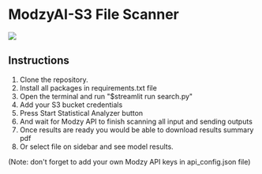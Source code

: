# ModzyAI-S3 File Scanner
![](https://github.com/vilaksh01/ModzyAI-S3-File-Scanner/blob/main/asset/img2.png)
## Instructions

1. Clone the repository.
2. Install all packages in requirements.txt file
3. Open the terminal and run "$streamlit run search.py"
4. Add your S3 bucket credentials
5. Press Start Statistical Analyzer button
6. And wait for Modzy API to finish scanning all input and sending outputs
7. Once results are ready you would be able to download results summary pdf
8. Or select file on sidebar and see model results.

(Note: don't forget to add your own Modzy API keys in api_config.json file)

